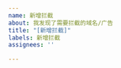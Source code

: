 ```yaml
---
name: 新增拦截
about: 我发现了需要拦截的域名/广告
title: "[新增拦截]"
labels: 新增拦截
assignees: ''

---
```

<!--自由发挥，提供尽可能多的信息>